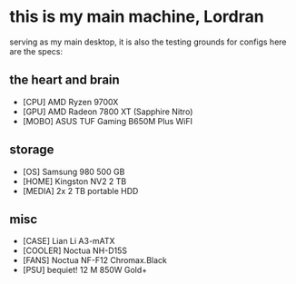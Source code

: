 # this is my main machine, Lordran

serving as my main desktop, it is also the testing grounds for configs
here are the specs:

## the heart and brain
- [CPU] AMD Ryzen 9700X
- [GPU] AMD Radeon 7800 XT (Sapphire Nitro)
- [MOBO] ASUS TUF Gaming B650M Plus WiFI

## storage
- [OS] Samsung 980 500 GB
- [HOME] Kingston NV2 2 TB
- [MEDIA] 2x 2 TB portable HDD

## misc
- [CASE] Lian Li A3-mATX
- [COOLER] Noctua NH-D15S
- [FANS] Noctua NF-F12 Chromax.Black
- [PSU] bequiet! 12 M 850W Gold+
